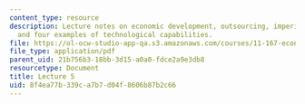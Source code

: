 ```yaml
---
content_type: resource
description: Lecture notes on economic development, outsourcing, imperialism, technology,
  and four examples of technological capabilities.
file: https://ol-ocw-studio-app-qa.s3.amazonaws.com/courses/11-167-economic-development-technical-capabilities-spring-2004/8f4ea77b339ca7b7d04f8606b87b2c66_lec_5.pdf
file_type: application/pdf
parent_uid: 21b756b3-18bb-3d15-a0a0-fdce2a9e3db8
resourcetype: Document
title: Lecture 5
uid: 8f4ea77b-339c-a7b7-d04f-8606b87b2c66
---
```


